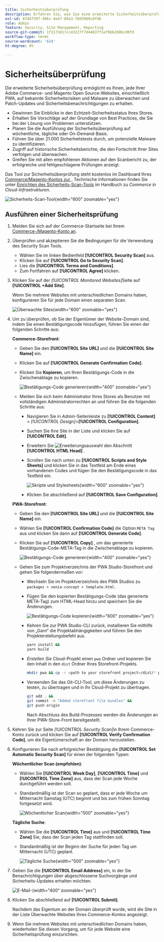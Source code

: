 ```yaml
---
title: Sicherheitsüberprüfung
description: Erfahren Sie, wie Sie eine erweiterte Sicherheitsüberprüfung durchführen und jede Ihrer Adobe Commerce- und Magento Open Source-Sites überwachen.
exl-id: 87d4739f-496c-4e47-89a3-70d3969c0fdb
role: Admin
feature: Security, Site Management, Reporting
source-git-commit: 1f3173d17cc43227f7d44637f1ef0b62606cd0fd
workflow-type: tm+mt
source-wordcount: '614'
ht-degree: 0%

---
```


# Sicherheitsüberprüfung

Die erweiterte Sicherheitsüberprüfung ermöglicht es Ihnen, jede Ihrer Adobe Commerce- und Magento Open Source-Websites, einschließlich PWA, auf bekannte Sicherheitsrisiken und Malware zu überwachen und Patch-Updates und Sicherheitsbenachrichtigungen zu erhalten.

- Gewinnen Sie Einblicke in den Echtzeit-Sicherheitsstatus Ihres Stores.
- Erhalten Sie Vorschläge auf der Grundlage von Best Practices, die Sie bei der Lösung von Problemen unterstützen.
- Planen Sie die Ausführung der Sicherheitsüberprüfung auf wöchentliche, tägliche oder On-Demand-Basis.
- Führen Sie über 21.000 Sicherheitstests durch, um potenzielle Malware zu identifizieren.
- Zugriff auf historische Sicherheitsberichte, die den Fortschritt Ihrer Sites verfolgen und überwachen.
- Greifen Sie mit allen empfohlenen Aktionen auf den Scanbericht zu, der erfolgreiche und fehlgeschlagene Prüfungen anzeigt.

Das Tool zur Sicherheitsüberprüfung steht kostenlos im Dashboard Ihres [Commerce/Magento-Kontos zur ](../getting-started/commerce-account-create.md). Technische Informationen finden Sie unter [Einrichten des Sicherheits-Scan-Tools](https://experienceleague.adobe.com/docs/commerce-cloud-service/user-guide/launch/overview.html?lang=de#set-up-the-security-scan-tool) im Handbuch zu _Commerce in Cloud-Infrastrukturen_.

![Sicherheits-Scan-Tool](./assets/magento-security-scan.png){width="600" zoomable="yes"}

## Ausführen einer Sicherheitsprüfung

1. Melden Sie sich auf der Commerce-Startseite bei Ihrem [Commerce-/Magento-Konto an](../getting-started/commerce-account-create.md).

1. Überprüfen und akzeptieren Sie die Bedingungen für die Verwendung des Security Scan Tools.

   - Wählen Sie im linken Bedienfeld **[!UICONTROL Security Scan]** aus.
   - Klicken Sie auf **[!UICONTROL Go to Security Scan]**.
   - Lies die **[!UICONTROL Terms and Conditions]**.
   - Zum Fortfahren auf **[!UICONTROL Agree]** klicken.

1. Klicken Sie auf der _[!UICONTROL Monitored Websites]_&#x200B;Seite auf **[!UICONTROL +Add Site]**.

   Wenn Sie mehrere Websites mit unterschiedlichen Domains haben, konfigurieren Sie für jede Domain einen separaten Scan.

   ![Überwachte Sites](./assets/monitored-website.png){width="600" zoomable="yes"}

1. Um zu überprüfen, ob Sie der Eigentümer der Website-Domain sind, indem Sie einen Bestätigungscode hinzufügen, führen Sie einen der folgenden Schritte aus:

   **Commerce-Storefront**:

   - Geben Sie den **[!UICONTROL Site URL]** und die **[!UICONTROL Site Name]** ein.
   - Klicken Sie auf **[!UICONTROL Generate Confirmation Code]**.
   - Klicken Sie **Kopieren**, um Ihren Bestätigungs-Code in die Zwischenablage zu kopieren.

     ![Bestätigungs-Code generieren](./assets/scan-site1.png){width="400" zoomable="yes"}

   - Melden Sie sich beim Administrator Ihres Stores als Benutzer mit vollständigen Administratorrechten an und führen Sie die folgenden Schritte aus:

      - Navigieren Sie in _Admin_-Seitenleiste zu **[!UICONTROL Content]** > _[!UICONTROL Design]_>**[!UICONTROL Configuration]**.
      - Suchen Sie Ihre Site in der Liste und klicken Sie auf **[!UICONTROL Edit]**.
      - Erweitern Sie ![Erweiterungsauswahl](../assets/icon-display-expand.png) den Abschnitt **[!UICONTROL HTML Head]** .
      - Scrollen Sie nach unten zu **[!UICONTROL Scripts and Style Sheets]** und klicken Sie in das Textfeld am Ende eines vorhandenen Codes und fügen Sie den Bestätigungscode in das Textfeld ein.

        ![Skripte und Stylesheets](./assets/scan-paste-code.png){width="600" zoomable="yes"}

      - Klicken Sie abschließend auf **[!UICONTROL Save Configuration]**.

   **PWA-Storefront**:

   - Geben Sie den **[!UICONTROL Site URL]** und die **[!UICONTROL Site Name]** ein.

   - Wählen Sie **[!UICONTROL Confirmation Code]** die Option `META Tag` aus und klicken Sie dann auf **[!UICONTROL Generate Code]**.

   - Klicken Sie auf **[!UICONTROL Copy]** , um das generierte Bestätigungs-Code-META-Tag in die Zwischenablage zu kopieren.

     ![Bestätigungs-Code generieren](./assets/scan-site2.png){width="400" zoomable="yes"}

   - Gehen Sie zum Projektverzeichnis der PWA Studio-Storefront und gehen Sie folgendermaßen vor:

      - Wechseln Sie im Projektverzeichnis des PWA Studios zu `packages > venia-concept > template.html`.
      - Fügen Sie den kopierten Bestätigungs-Code (das generierte META-Tag) zum HTML-Head hinzu und speichern Sie die Änderungen.

        ![Bestätigungs-Code kopieren](./assets/code-pwa.png){width="600" zoomable="yes"}

      - Kehren Sie zur PWA Studio-CLI zurück, installieren Sie mithilfe von „Garn“ die Projektabhängigkeiten und führen Sie den Projekterstellungsbefehl aus.

        ```sh
        yarn install &&
        yarn build
        ```

      - *Erstellen Sie* Cloud-Projekt einen `pwa` Ordner und kopieren Sie den Inhalt in den `dist` Ordner Ihres Storefront-Projekts.

        ```sh
        mkdir pwa && cp -r <path to your storefront project>/dist/* pwa
        ```

      - Verwenden Sie das Git-CLI-Tool, um diese Änderungen zu testen, zu übertragen und in Ihr Cloud-Projekt zu übertragen.

        ```sh
        git add . &&
        git commit -m "Added storefront file bundles" &&
        git push origin
        ```

        Nach Abschluss des Build-Prozesses werden die Änderungen an Ihrer PWA-Store-Front bereitgestellt.

1. Kehren Sie zur Seite _[!UICONTROL Security Scan]_&#x200B;in Ihrem Commerce-Konto zurück und klicken Sie auf **[!UICONTROL Verify Confirmation Code]**, um die Eigentümerschaft an der Domain herzustellen.

1. Konfigurieren Sie nach erfolgreicher Bestätigung die **[!UICONTROL Set Automatic Security Scan]** für einen der folgenden Typen:

   **Wöchentlicher Scan (empfohlen)**:

   - Wählen Sie **[!UICONTROL Week Day]**, **[!UICONTROL Time]** und **[!UICONTROL Time Zone]** aus, dass der Scan jede Woche durchgeführt werden soll.
   - Standardmäßig ist der Scan so geplant, dass er jede Woche um Mitternacht Samstag (UTC) beginnt und bis zum frühen Sonntag fortgesetzt wird.

     ![Wöchentlicher Scan](./assets/scan-weekly.png){width="500" zoomable="yes"}

   **Tägliche Suche**:

   - Wählen Sie die **[!UICONTROL Time]** aus und **[!UICONTROL Time Zone]** Sie, dass der Scan jeden Tag stattfinden soll.
   - Standardmäßig ist der Beginn der Suche für jeden Tag um Mitternacht (UTC) geplant.

     ![Tägliche Suche](./assets/scan-daily.png){width="500" zoomable="yes"}

1. Geben Sie die **[!UICONTROL Email Address]** ein, in der Sie Benachrichtigungen über abgeschlossene Suchvorgänge und Sicherheits-Updates erhalten möchten.

   ![E-Mail-](./assets/scan-notification-email.png){width="400" zoomable="yes"}

1. Klicken Sie abschließend auf **[!UICONTROL Submit]**.

   Nachdem das Eigentum an der Domain überprüft wurde, wird die Site in der Liste Überwachte Websites Ihres Commerce-Kontos angezeigt.

1. Wenn Sie mehrere Websites mit unterschiedlichen Domains haben, wiederholen Sie diesen Vorgang, um für jede Website eine Sicherheitsprüfung einzurichten.
